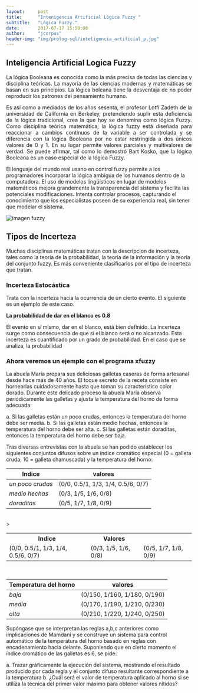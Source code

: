 ```yaml
---
layout:     post
title:      "Intenigencia Artificial Lógica Fuzzy "
subtitle:   "Lógica Fuzzy."
date:       2017-07-17 15:50:00
author:     "jcorpus"
header-img: "img/prolog-sql/inteligencia_artificial_p.jpg"
---
```


<h2 class="section-heading">Inteligencia Artificial Logica Fuzzy</h2>
<p style="text-align:justify;">La lógica Booleana es conocida como la más precisa de todas las ciencias y disciplina teóricas. La mayoría de las ciencias modernas
y matemáticas se basan en sus principios. La lógica boleana tiene la desventaja de no poder reproducir los patrones del pensamiento humano.
</p>
<p style="text-align:justify;">Es así como a mediados de los años sesenta, el profesor Lotfi Zadeth de la universidad de California en Berkeley, pretendiendo suplir esta deficiencia de la
lógica tradicional, crea la que hoy se denomina como lógica Fuzzy.
Como disciplina teórica matemática, la lógica fuzzy está diseñada para reaccionar a cambios continuos de la variable a ser controlada y se
diferencia con la lógica Booleana por no estar restringida a dos únicos valores de 0 y 1. En su lugar permite valores parciales y multivalores
de verdad. Se puede afirmar, tal como lo demostró Bart Kosko, que la lógica Booleana es un caso especial de la lógica Fuzzy.
</p>
<p>El lenguaje del mundo real usano en control fuzzy permite a los programadores incorporar la lógica ambigua de los humanos dentro de la computadora. El uso de modelos lingüísticos en lugar de modelos matemáticos mejora grandemente la transparencia del sistema y facilita las potenciales modificaciones. Intenta controlar procesos, capturando el conocimiento que los especialistas poseen de su experiencia real, sin tener que modelar el sistema. </p>

<img style="  display: block;margin-left: auto;margin-right: auto " src="{{ site.baseurl }}/img/prolog-sql/logica-fuzzy.gif" alt="imagen fuzzy">


<h2>Tipos de Incerteza</h2>
<p>Muchas disciplinas matemáticas tratan con la descripcion de incerteza, tales como la teoria de la probabilidad, la teoria de
la información y la teoría del conjunto fuzzy. Es más conveniente clasificarlos por el tipo de incerteza que tratan.</p>
<h3>Incerteza Estocástica</h3>
<p>Trata con la incerteza hacia la ocurrencia de un cierto evento. El siguiente es un ejemplo de este caso.</p>
<p style="font-weight:bold">La probabilidad de dar en el blanco es 0.8</p>
<p>El evento en sí mismo, dar en el blanco, está bien definido. La incerteza surge como consecuencia de que sí el blanco será o no alcanzado. Esta incerteza es cuantificado por un grado de probabilidad. En el caso que se analiza, la probabilidad </p>
<h3>Ahora veremos un ejemplo con el programa xfuzzy</h3>
<p>La abuela María prepara sus deliciosas galletas caseras de forma artesanal desde hace más de 40 años. El toque
secreto de la receta consiste en hornearlas cuidadosamente hasta que toman su característico color dorado. Durante este
delicado proceso la abuela María observa periódicamente las galletas y ajusta la temperatura del horno de forma
adecuada:<p/>
<p>
a. Si las galletas están un poco crudas, entonces la temperatura del horno debe ser media.
b. Si las galletas están medio hechas, entonces la temperatura del horno debe ser alta.
c. Si las galletas están doraditas, entonces la temperatura del horno debe ser baja. </p>
<p>Tras diversas entrevistas con la abuela se han podido establecer los siguientes conjuntos difusos sobre un índice
cromático especial (0 = galleta cruda; 10 = galleta chamuscada) y la temperatura del horno:</p>

Indice | valores 
--- | --- 
*un poco crudas* | (0/0, 0.5/1, 1/3, 1/4, 0.5/6, 0/7)
*medio hechas* | (0/3, 1/5, 1/6, 0/8) 
*doraditas* | (0/5, 1/7, 1/8, 0/9) 
<br>
<table style="width:100%">
  <tr>
    <th>Indice</th>
    <th>Valores</th>
  </tr>
  <tr>
    <td>(0/0, 0.5/1, 1/3, 1/4, 0.5/6, 0/7)</td>
    <td>(0/3, 1/5, 1/6, 0/8) </td> 
    <td>(0/5, 1/7, 1/8, 0/9) </td>
  </tr>>
</table>
<br>


Temperatura del horno | valores 
--- | --- 
*baja* | (0/150, 1/160, 1/180, 0/190) 
*media* | (0/170, 1/190, 1/210, 0/230) 
*alta* | (0/210, 1/220, 1/240, 0/250) 
<p>Supóngase que se interpretan las reglas a,b,c anteriores como implicaciones de Mamdani y se construye un sistema para
control automático de la temperatura del horno basado en reglas con encadenamiento hacia delante. Suponiendo que en
cierto momento el índice cromático de las galletas es 6, se pide: </p>

a. Trazar gráficamente la ejecución del sistema, mostrando el resultado producido por cada regla y el conjunto
difuso resultante correspondiente a la temperatura
b.  ¿Cuál será el valor de temperatura aplicado al horno si se utiliza la técnica del primer valor máximo para obtener
valores nítidos?



